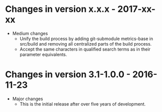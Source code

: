 # Changes in version x.x.x - 2017-xx-xx

 * Medium changes
   - Unify the build process by adding git-submodule metrics-base in
     src/build and removing all centralized parts of the build
     process.
   - Accept the same characters in qualified search terms as in their
     parameter equivalents.


# Changes in version 3.1-1.0.0 - 2016-11-23

 * Major changes
   - This is the initial release after over five years of development.


